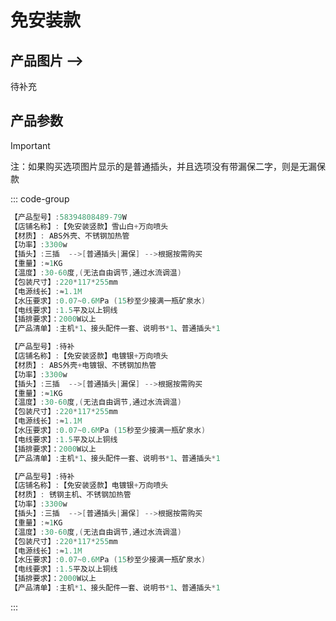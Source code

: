 # 免安装款
<ArticleMetadata />

## 产品图片 -->

待补充

## 产品参数


> [!IMPORTANT]
> 注：如果购买选项图片显示的是普通插头，并且选项没有带漏保二字，则是无漏保款


::: code-group

```c# [雪山白]
【产品型号】:58394808489-79W
【店铺名称】:【免安装竖款】雪山白+万向喷头
【材质】: ABS外壳、不锈钢加热管
【功率】:3300w
【插头】:三插  -->[普通插头|漏保] -->根据按需购买
【重量】:≈1KG
【温度】:30-60度,(无法自由调节,通过水流调温)
【包装尺寸】:220*117*255mm
【电源线长】:≈1.1M
【水压要求】:0.07~0.6MPa (15秒至少接满一瓶矿泉水)
【电线要求】:1.5平及以上铜线
【插排要求】：2000W以上
【产品清单】:主机*1、接头配件一套、说明书*1、普通插头*1
```

```c# [电镀银] {3}
【产品型号】:待补
【店铺名称】:【免安装竖款】电镀银+万向喷头
【材质】: ABS外壳+电镀银、不锈钢加热管
【功率】:3300w
【插头】:三插  -->[普通插头|漏保] -->根据按需购买
【重量】:≈1KG
【温度】:30-60度,(无法自由调节,通过水流调温)
【包装尺寸】:220*117*255mm
【电源线长】:≈1.1M
【水压要求】:0.07~0.6MPa (15秒至少接满一瓶矿泉水)
【电线要求】:1.5平及以上铜线
【插排要求】：2000W以上
【产品清单】:主机*1、接头配件一套、说明书*1、普通插头*1
```

```c# [不锈钢款] {3}
【产品型号】:待补
【店铺名称】:【免安装竖款】电镀银+万向喷头
【材质】: 锈钢主机、不锈钢加热管
【功率】:3300w
【插头】:三插  -->[普通插头|漏保] -->根据按需购买
【重量】:≈1KG
【温度】:30-60度,(无法自由调节,通过水流调温)
【包装尺寸】:220*117*255mm
【电源线长】:≈1.1M
【水压要求】:0.07~0.6MPa (15秒至少接满一瓶矿泉水)
【电线要求】:1.5平及以上铜线
【插排要求】：2000W以上
【产品清单】:主机*1、接头配件一套、说明书*1、普通插头*1
```

:::
